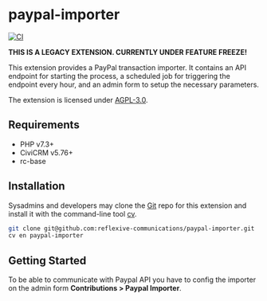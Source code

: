 # paypal-importer

[![CI](https://github.com/reflexive-communications/paypal-importer/actions/workflows/main.yml/badge.svg)](https://github.com/reflexive-communications/paypal-importer/actions/workflows/main.yml)

**THIS IS A LEGACY EXTENSION. CURRENTLY UNDER FEATURE FREEZE!**

This extension provides a PayPal transaction importer.
It contains an API endpoint for starting the process, a scheduled job for triggering the endpoint every hour, and an admin form to setup the necessary parameters.

The extension is licensed under [AGPL-3.0](LICENSE.txt).

## Requirements

- PHP v7.3+
- CiviCRM v5.76+
- rc-base

## Installation

Sysadmins and developers may clone the [Git](https://en.wikipedia.org/wiki/Git) repo for this extension and install it with the command-line tool [cv](https://github.com/civicrm/cv).

```bash
git clone git@github.com:reflexive-communications/paypal-importer.git
cv en paypal-importer
```

## Getting Started

To be able to communicate with Paypal API you have to config the importer on the admin form **Contributions > Paypal Importer**.
